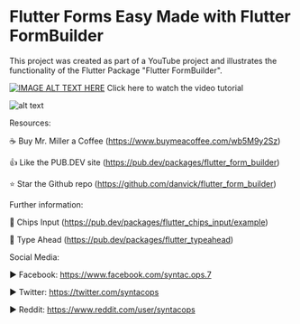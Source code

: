 # Flutter Forms Easy Made with Flutter FormBuilder

This project was created as part of a YouTube project and illustrates the functionality of the Flutter Package "Flutter FormBuilder".

[![IMAGE ALT TEXT HERE](https://imgur.com/AWzRq5Hl.png)](https://www.youtube.com/watch?v=7FBELQq808M)
Click here to watch the video tutorial

![alt text](https://github.com/syntacops/flutter_formbuilder_example/blob/master/Flutter%20FormBuilder%20Image.png)

Resources:

☕ Buy Mr. Miller a Coffee (https://www.buymeacoffee.com/wb5M9y2Sz)

👍 Like the PUB.DEV site (https://pub.dev/packages/flutter_form_builder)

⭐ Star the Github repo (https://github.com/danvick/flutter_form_builder)

Further information:

📗 Chips Input (https://pub.dev/packages/flutter_chips_input/example)

📗 Type Ahead (https://pub.dev/packages/flutter_typeahead)

Social Media:

▶ Facebook: https://www.facebook.com/syntac.ops.7

▶ Twitter: https://twitter.com/syntacops

▶ Reddit: https://www.reddit.com/user/syntacops
